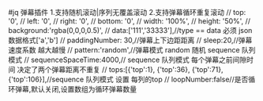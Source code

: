 #jq 弹幕插件
1.支持随机滚动|序列无覆盖滚动
2.支持弹幕循环重复滚动
//        top: '0',
//        left: '0',
//        right: '0',
//        bottom: '0',
//        width: '100%',
//        height: '50%',
//        background:'rgba(0,0,0,0.5)',
//        data:['111','33333'],//type == data  必须 json 数据格式['a','b']
//        paddingNumber: 30,//弹幕上下边距距离
//        sleep:20,//弹幕速度系数 越大越慢
//        pattern:'random',//弹幕模式 random 随机 sequence 队列模式
//        sequenceSpaceTime:4000,// sequence 队列模式 每个弹幕之前间隙时间 决定了两个弹幕距离不重复
//        tops:[{'top':1}, {'top':36}, {'top':71}, {'top':106}],//sequence 队列模式  设置 每列的top
//        loopNumber:false//是否循环弹幕,默认关闭,设置数组为循环弹幕数量